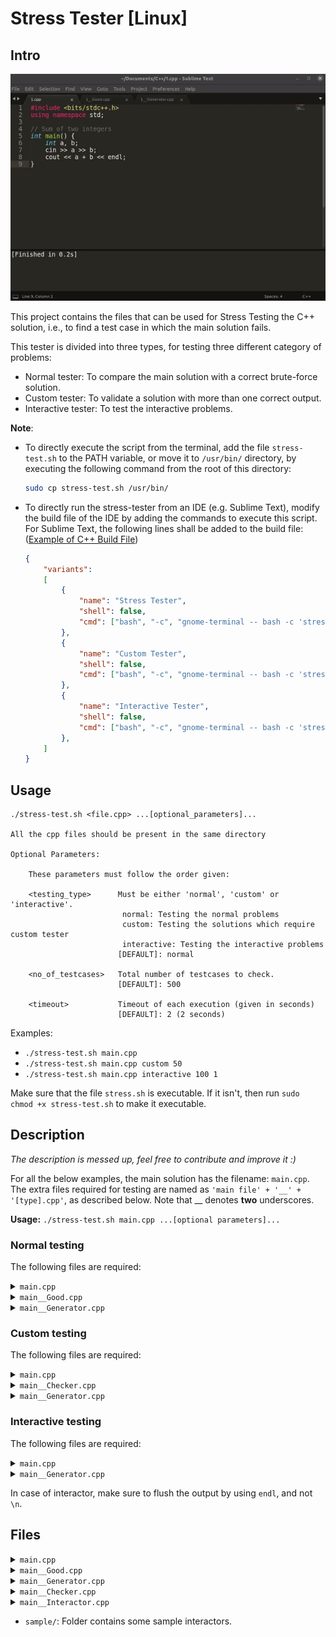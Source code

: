 # Stress Tester [Linux]

## Intro

![](preview.gif)

This project contains the files that can be used for Stress Testing the C++ solution, i.e., to find a test case in which the main solution fails.

This tester is divided into three types, for testing three different category of problems:
* Normal tester: To compare the main solution with a correct brute-force solution.
* Custom tester: To validate a solution with more than one correct output.
* Interactive tester: To test the interactive problems.

**Note**:
* To directly execute the script from the terminal, add the file `stress-test.sh` to the PATH variable, or move it to `/usr/bin/` directory, by executing the following command from the root of this directory:
  ```bash
  sudo cp stress-test.sh /usr/bin/
  ```
* To directly run the stress-tester from an IDE (e.g. Sublime Text), modify the build file of the IDE by adding the commands to execute this script. For Sublime Text, the following lines shall be added to the build file: ([Example of C++ Build File](https://github.com/krashish8/Sublime-Snippets/blob/a6a487638e8dd34ea02c9d934fb763343622fef5/cpp-linux.sublime-build#L38-L52))

  ```json
  {
      "variants":
      [
          {
              "name": "Stress Tester",
              "shell": false,
              "cmd": ["bash", "-c", "gnome-terminal -- bash -c 'stress-test.sh \"${file}\" normal 500 2; read'"]
          },
          {
              "name": "Custom Tester",
              "shell": false,
              "cmd": ["bash", "-c", "gnome-terminal -- bash -c 'stress-test.sh \"${file}\" custom 500 2; read'"]
          },
          {
              "name": "Interactive Tester",
              "shell": false,
              "cmd": ["bash", "-c", "gnome-terminal -- bash -c 'stress-test.sh \"${file}\" interactive 500 2; read'"]
          },
      ]
  }
  ```
## Usage

   ```
   ./stress-test.sh <file.cpp> ...[optional_parameters]...
   
   All the cpp files should be present in the same directory

   Optional Parameters:
   
       These parameters must follow the order given:

       <testing_type>      Must be either 'normal', 'custom' or 'interactive'.
                            normal: Testing the normal problems
                            custom: Testing the solutions which require custom tester
                            interactive: Testing the interactive problems
                           [DEFAULT]: normal

       <no_of_testcases>   Total number of testcases to check.
                           [DEFAULT]: 500

       <timeout>           Timeout of each execution (given in seconds)
                           [DEFAULT]: 2 (2 seconds)
   ```
Examples:
* `./stress-test.sh main.cpp`
* `./stress-test.sh main.cpp custom 50`
* `./stress-test.sh main.cpp interactive 100 1`
 
Make sure that the file `stress.sh` is executable. If it isn't, then run `sudo chmod +x stress-test.sh` to make it executable.

## Description

*The description is messed up, feel free to contribute and improve it :)*

For all the below examples, the main solution has the filename: `main.cpp`.
The extra files required for testing are named as `'main file' + '__' + '[type].cpp'`, as described below. Note that __ denotes **two** underscores.  

**Usage:** `./stress-test.sh main.cpp ...[optional parameters]...`



### Normal testing

The following files are required:

<details>
<summary><code>main.cpp</code></summary>

  - The main solution which the user wants to validate.

</details>

<details>
<summary><code>main__Good.cpp</code></summary>

  - The correct, brute force solution, for comparing the final output.

</details>

<details>
<summary><code>main__Generator.cpp</code></summary>

  - The file to generate random test cases.
  - Output the test case to the standard output stream (`stdout`) using `cout`.

</details>


### Custom testing

The following files are required:

<details>
<summary><code>main.cpp</code></summary>

  - The main solution which the user wants to validate.

</details>

<details>
<summary><code>main__Checker.cpp</code></summary>

  - The checker to validate a solution with more than one correct output.
  - Take input from the standard input stream (`stdin`) using `cin` in the following order:
    1. The first input is the testcase produced by the generator: `main__Generator.cpp`.
    2. The second input is the answer produced by the main solution file: `main.cpp`.
  - Give verdict, such as `Expected [...] found [...]` to the standard error stream (`stderr`) using `cerr`.
  - Finally, `return 0` in case of SUCCESS, or `return 1` in case of FAILURE.

</details>

<details>
<summary><code>main__Generator.cpp</code></summary>

  - The file to generate random test cases.
  - Output the test case to the standard output stream using `cout`.

</details>


### Interactive testing

The following files are required:

<details>
<summary><code>main.cpp</code></summary>

  - The main solution which the user wants to validate.

</details>

<details>
<summary><code>main__Generator.cpp</code></summary>

  - This file acts as a generator as well as an interactor (to generate random test case and to interact with the main solution).
  - Use `cin` and `cout` for interaction (`cin` - take user's query, `cout` - give back response). For printing anything to the console, or for giving verdict, use `cerr`.
  - First, generate a random test case - e.g. the number to guess, and store it in some container.
  - Then loop until the number of queries exceed the allowed query, or the user guesses the correct answer.
  - Now, inside the loop, first take the output produced by the main solution from the standard input stream using `cin`.
  - Then, give back the response to the standard output stream using `cout`.
  - After every interaction, check:
    1. Whether the number of questions asked is within limits.
    2. Whether the response of the user is correct or not.
  - In case of any error, output it using `cerr` and simultaneously `return 1`.
  - In case the answer is correct, give appropriate verdict using `cerr` and `return 0`.

For debugging purposes,
  - Output every user's query to the standard error stream using `cerr`, (i.e., for every `cin`, also output the values to `cerr`).
  - Print the correct answer at the end using `cerr` before returning 0 or 1.

</details>

In case of interactor, make sure to flush the output by using `endl`, and not `\n`.


## Files

<details>
<summary><code>main.cpp</code></summary>

```cpp
#include <bits/stdc++.h>
using namespace std;

int main() {
    int n;
    cin >> n;
    int answer;
    // Write the main solution here
    cout << answer << endl;
}
```

</details>

<details>
<summary><code>main__Good.cpp</code></summary>

```cpp
#include <bits/stdc++.h>
using namespace std;

int main() {
    int n;
    cin >> n;
    int answer;
    // Write the brute-force correct solution here
    cout << answer << endl;
}
```

</details>

<details>
<summary><code>main__Generator.cpp</code></summary>

```cpp
#include <bits/stdc++.h>
using namespace std;

mt19937 rng(chrono::steady_clock::now().time_since_epoch().count());
int rand(int l, int r){
    uniform_int_distribution<int> uid(l, r);
    return uid(rng);
}

int main() {
    // Generate random test case
    int testcase = rand(1, 100);
    
    // Output the random test case
    cout << testcase << endl;
}
```

Getting the current testcase in the Generator (to generate fixed test cases, if required):

```cpp
#include <bits/stdc++.h>
using namespace std;

// Add the argc and argv in the main function to accept the arguments
int main(int argc, char **argv){
    // The testcase is passed as the first argument to the generator (argv[1])
    // Testcases starts from 0 upto (TOTAL_TESTCASE - 1)
    
    // Convert the argument to an integer
    int test = atoi(argv[1]);
    
    // Generate a fixed testcase according to the testcase number
    cout << test << " " << test * 2 << endl;
}
```

</details>

<details>
<summary><code>main__Checker.cpp</code></summary>

```cpp
#include <bits/stdc++.h>
using namespace std;

int main() {
    // Take the testcase as input
    int testcase;
    cin >> testcase;
    
    // Take the answer produced by main solution as input
    int answer;
    cin >> answer;
    
    // Check whether the answer produced satisfies the test case
    int expected_answer;
    bool is_correct = false;
    // ...
    if (is_correct) {
        // Output the verdict to stderr
        cerr << endl;
        cerr << "Expected " << expected_answer << ", found " << answer << endl;
        return 1;     // return 1 in case of FAILURE
    }
    return 0;     // return 0 in case of SUCCESS
}
```

</details>

<details>
<summary><code>main__Interactor.cpp</code></summary>

```cpp
#include <bits/stdc++.h>
using namespace std;

mt19937 rng(chrono::steady_clock::now().time_since_epoch().count());
int rand(int l, int r){
    uniform_int_distribution<int> uid(l, r);
    return uid(rng);
}

// ALWAYS USE `endl` FOR FLUSHING THE OUTPUT, NOT `\n`

int main() {
    // Generate random test case
    int answer = rand(1,100);
    
    int asked_questions = 0;
    while (true) {
        char user_response_type;
        int response;
        
        // Take the user's response as input
        cin >> user_response_type >> response;
        // Outputting this to stderr for debugging purposes
        cerr << user_response_type << " " << response << endl;
        
        asked_questions++;
        if (asked_questions > 100) {
            cerr << "Too many questions" << endl;     // Outputting every verdict to stderr
            return 1;     // return 1 in case of FAILURE
        }
        
        if (user_response_type == '?') {
            // Give proper response to stdout
            // FOR INTERACTING WITH USER, GIVE THE RESPONSE USING `cout`, FOR GIVING VERDICT, USE `cerr`
            int interactor_response;
            // ...
            cout << interactor_response << endl;
            cerr << interactor_response << endl;     // Outputting this to stderr for debugging purposes
        } else if (user_response_type == '!') {
            if (response == answer) {
                cerr << "Correct solution" << endl;
                break;
            } else {
                cerr << "Incorrect solution." << endl;
                return 1;     // return 1 in case of FAILURE
            }
        }
    }
    // Output the correct answer and return 0 (SUCCESS)
    cerr << "Correct Answer: " << answer << endl;
    return 0;
}
```

</details>

  - `sample/`: Folder contains some sample interactors.
